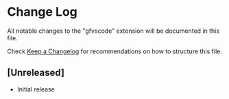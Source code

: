 # Change Log

All notable changes to the "gfvscode" extension will be documented in this file.

Check [Keep a Changelog](http://keepachangelog.com/) for recommendations on how to structure this file.

## [Unreleased]

- Initial release